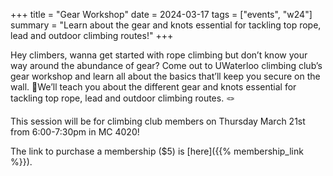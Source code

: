+++
title = "Gear Workshop"
date = 2024-03-17
tags = ["events", "w24"]
summary = "Learn about the gear and knots essential for tackling top rope, lead and outdoor climbing routes!"
+++

Hey climbers, wanna get started with rope climbing but don’t know your way around the abundance of gear? Come out to UWaterloo climbing club’s gear workshop and learn all about the basics that’ll keep you secure on the wall. 🧗We’ll teach you about the different gear and knots essential for tackling top rope, lead and outdoor climbing routes. 🪢

This session will be for climbing club members on Thursday March 21st from 6:00-7:30pm in MC 4020!

The link to purchase a membership ($5) is [here]({{% membership_link %}}).
